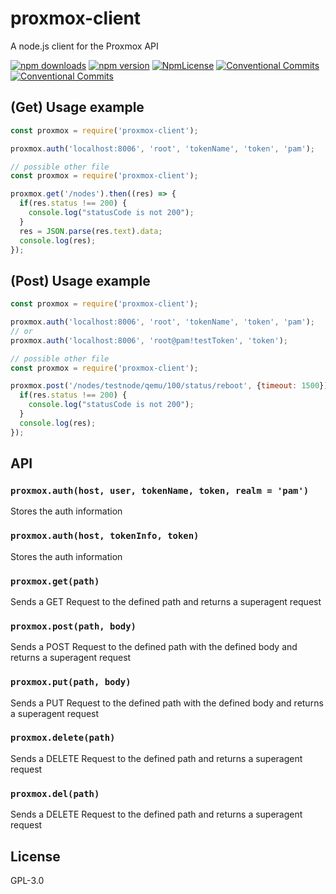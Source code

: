 # proxmox-client
A node.js client for the Proxmox API

<p>
<a href="https://www.npmjs.com/package/proxmox-client" rel="nofollow"><img src="https://img.shields.io/npm/dw/proxmox-client.svg?logo=npm" alt="npm downloads" style="max-width:100%;"></a>
<a href="https://www.npmjs.com/package/proxmox-client" rel="nofollow"><img src="https://img.shields.io/npm/v/proxmox-client.svg?logo=npm" alt="npm version" style="max-width:100%;"></a>
<a href="https://github.com/BeefoIO/proxmox-client/blob/master/LICENSE" rel="nofollow"><img src="https://img.shields.io/npm/l/proxmox-client.svg?logo=github" alt="NpmLicense"></a>
<a href="https://github.com/BeefoIO/proxmox-client/blob/master/" rel="nofollow"><img src="https://img.shields.io/badge/Accepting%20Commits-True-green.svg" alt="Conventional Commits"></a>
<a href="https://github.com/BeefoIO/proxmox-client/blob/master/" rel="nofollow"><img src="https://img.shields.io/github/package-json/v/BeefoIO/proxmox-client.svg" alt="Conventional Commits"></a>

## (Get) Usage example

```js
const proxmox = require('proxmox-client');

proxmox.auth('localhost:8006', 'root', 'tokenName', 'token', 'pam');

// possible other file
const proxmox = require('proxmox-client');

proxmox.get('/nodes').then((res) => {
  if(res.status !== 200) {
    console.log("statusCode is not 200");
  }
  res = JSON.parse(res.text).data;
  console.log(res);
});
```

## (Post) Usage example

```js
const proxmox = require('proxmox-client');

proxmox.auth('localhost:8006', 'root', 'tokenName', 'token', 'pam');
// or
proxmox.auth('localhost:8006', 'root@pam!testToken', 'token');

// possible other file
const proxmox = require('proxmox-client');

proxmox.post('/nodes/testnode/qemu/100/status/reboot', {timeout: 1500}).then((res) => {
  if(res.status !== 200) {
    console.log("statusCode is not 200");
  }
  console.log(res);
});
```

## API

### `proxmox.auth(host, user, tokenName, token, realm = 'pam')`

Stores the auth information

### `proxmox.auth(host, tokenInfo, token)`

Stores the auth information

### `proxmox.get(path)`

Sends a GET Request to the defined path and returns a superagent request

### `proxmox.post(path, body)`

Sends a POST Request to the defined path with the defined body and returns a superagent request

### `proxmox.put(path, body)`

Sends a PUT Request to the defined path with the defined body and returns a superagent request

### `proxmox.delete(path)`

Sends a DELETE Request to the defined path and returns a superagent request

### `proxmox.del(path)`

Sends a DELETE Request to the defined path and returns a superagent request

## License

GPL-3.0
